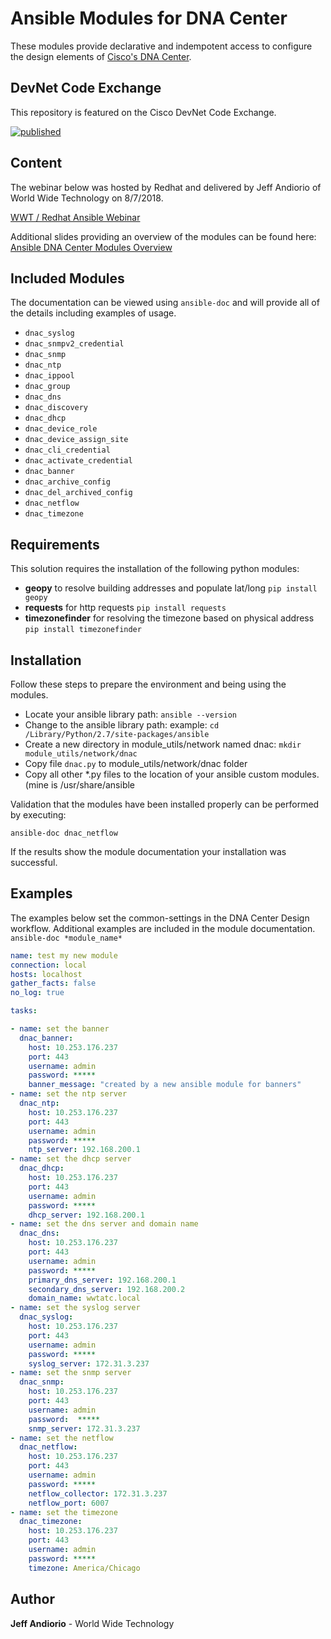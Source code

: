 # Ansible Modules for DNA Center

These modules provide declarative and indempotent access to configure the design elements of [Cisco's DNA Center](https://www.cisco.com/c/en/us/products/cloud-systems.../dna-center/index.html). 

## DevNet Code Exchange 

This repository is featured on the Cisco DevNet Code Exchange.

[![published](https://static.production.devnetcloud.com/codeexchange/assets/images/devnet-published.svg)](https://developer.cisco.com/codeexchange/github/repo/jandiorio/ansible-dnac-modules)


## Content

The webinar below was hosted by Redhat and delivered by Jeff Andiorio of World Wide Technology on 8/7/2018.  

[WWT / Redhat Ansible Webinar](https://www.ansible.com/resources/webinars-training/lab-automation-by-wwt-with-ansible-tower-and-cisco-dna-center)


Additional slides providing an overview of the modules can be found here:  [Ansible DNA Center Modules Overview](https://www.slideshare.net/secret/JszN04gu0ySsXX)

## Included Modules 

The documentation can be viewed using  `ansible-doc` and will provide all of the details including examples of usage. 

- `dnac_syslog`
- `dnac_snmpv2_credential`
- `dnac_snmp`
- `dnac_ntp`
- `dnac_ippool`
- `dnac_group`
- `dnac_dns`
- `dnac_discovery`
- `dnac_dhcp`
- `dnac_device_role`
- `dnac_device_assign_site`
- `dnac_cli_credential`
- `dnac_activate_credential`
- `dnac_banner`
- `dnac_archive_config`
- `dnac_del_archived_config`
- `dnac_netflow`
- `dnac_timezone`

## Requirements

This solution requires the installation of the following python modules:

- **geopy** to resolve building addresses and populate lat/long
  `pip install geopy`
- **requests** for http requests 
  `pip install requests`
- **timezonefinder** for resolving the timezone based on physical address 
  `pip install timezonefinder`

## Installation

Follow these steps to prepare the environment and being using the modules. 

- Locate your ansible library path: `ansible --version`
- Change to the ansible library path: example: `cd /Library/Python/2.7/site-packages/ansible` 
- Create a new directory in module_utils/network named dnac: `mkdir module_utils/network/dnac` 
- Copy file `dnac.py` to module_utils/network/dnac folder
- Copy all other *.py files to the location of your ansible custom modules. (mine is /usr/share/ansible

Validation that the modules have been installed properly can be performed by executing:

`ansible-doc dnac_netflow` 

If the results show the module documentation your installation was successful. 

## Examples

The examples below set the common-settings in the DNA Center Design workflow.  Additional examples are included in the module documentation.  `ansible-doc *module_name*`

```yaml
name: test my new module
connection: local
hosts: localhost
gather_facts: false
no_log: true

tasks:

- name: set the banner  
  dnac_banner:
    host: 10.253.176.237
    port: 443
    username: admin
    password: *****
    banner_message: "created by a new ansible module for banners"
- name: set the ntp server
  dnac_ntp:
    host: 10.253.176.237
    port: 443
    username: admin
    password: *****
    ntp_server: 192.168.200.1
- name: set the dhcp server
  dnac_dhcp:
    host: 10.253.176.237
    port: 443
    username: admin
    password: *****
    dhcp_server: 192.168.200.1
- name: set the dns server and domain name
  dnac_dns:
    host: 10.253.176.237
    port: 443
    username: admin
    password: *****
    primary_dns_server: 192.168.200.1
    secondary_dns_server: 192.168.200.2
    domain_name: wwtatc.local
- name: set the syslog server
  dnac_syslog:
    host: 10.253.176.237
    port: 443
    username: admin
    password: *****
    syslog_server: 172.31.3.237
- name: set the snmp server
  dnac_snmp:
    host: 10.253.176.237
    port: 443
    username: admin
    password:  *****
    snmp_server: 172.31.3.237
- name: set the netflow
  dnac_netflow:
    host: 10.253.176.237
    port: 443
    username: admin
    password: *****
    netflow_collector: 172.31.3.237
    netflow_port: 6007
- name: set the timezone
  dnac_timezone:
    host: 10.253.176.237
    port: 443
    username: admin
    password: *****
    timezone: America/Chicago
```

## Author

**Jeff Andiorio** - World Wide Technology 
